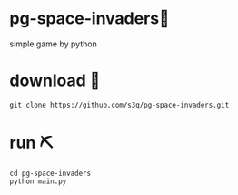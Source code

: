 # pg-space-invaders🎯
simple game by python

# download 🔻
```
git clone https://github.com/s3q/pg-space-invaders.git
```
# run ⛏️
```
cd pg-space-invaders
python main.py
```
